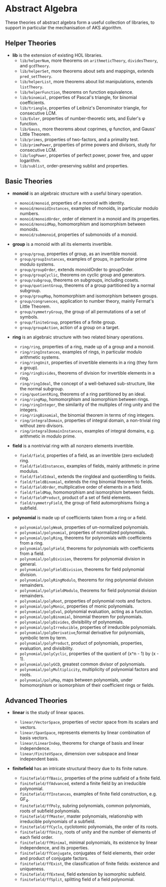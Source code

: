 
# Abstract Algebra

These theories of abstract algebra form a useful collection of libraries,
to support in particular the mechanisation of AKS algorithm.

## Helper Theories
* __lib__ is the extension of existing HOL libraries.
    * `lib/helperNum`, more theorems on `arithmeticTheory`, `dividesTheory`, and `gcdTheory`.
    * `lib/helperSet`, more theorems about sets and mappings, extends `pred_setTheory`.
    * `lib/helperList`, more theorems about list manipulations, extends `listTheory`.
    * `lib/helperFunction`, theorems on function equivalence.
    * `lib/binomial`, properties of Pascal's triangle, for binomial coefficients.
    * `lib/triangle`, properties of Leibniz's Denominator triangle, for consecutive LCM.
    * `lib/Euler`, properties of number-theoretic sets, and Euler's φ function.
    * `lib/Gauss`, more theorems about coprimes, &phi; function, and Gauss' Little Theorem.
    * `lib/primes`, properties of two-factors, and a primality test.
    * `lib/primePower`, properties of prime powers and divisors, study for consecutive LCM.
    * `lib/logPower`, properties of perfect power, power free, and upper logarithm.
    * `lib/sublist`, order-preserving sublist and properties.

## Basic Theories
* __monoid__ is an algebraic structure with a useful binary operation.
    * `monoid/monoid`, properties of a monoid with identity.
    * `monoid/monoidInstances`, examples of monoids, in particular modulo numbers.
    * `monoid/monoidOrder`, order of element in a monoid and its properties.
    * `monoid/monoidMap`, homomorphism and isomorphism between monoids.
    * `monoid/submonoid`, properties of submonoids of a monoid.

* __group__ is a monoid with all its elements invertible.
    * `group/group`, properties of group, as an invertible monoid.
    * `group/groupInstances`, examples of groups, in particular prime modulo systems.
    * `group/groupOrder`, extends monoidOrder to groupOrder.
    * `group/groupCyclic`, theorems on cyclic group and generators.
    * `group/subgroup`, theorems on subgroups, including cosets.
    * `group/quotientGroup`, theorems of a group partitioned by a normal subgroup.
    * `group/groupMap`, homomorphism and isomorphism between groups.
    * `group/congruences`, application to number theory, mainly Fermat's Little Theorem.
    * `group/symmetryGroup`, the group of all permutations of a set of symbols.
    * `group/finiteGroup`, properties of a finite group.
    * `group/groupAction`, action of a group on a target.

* __ring__ is an algebraic structure with two related binary operations.
    * `ring/ring`, properties of a ring, made up of a group and a monoid.
    * `ring/ringInstances`, examples of rings, in particular modulo arithmetic systems.
    * `ring/ringUnit`, properties of invertible elements in a ring (they form a group).
    * `ring/ringDivides`, theorems of division for invertible elements in a ring.
    * `ring/ringIdeal`, the concept of a well-behaved sub-structure, like the normal subgroup.
    * `ring/quotientRing`, theorems of a ring partitioned by an ideal.
    * `ring/ringMap`, homomorphism and isomorphism between rings.
    * `ring/ringInteger`, the similarity of the multiples of ring unity and the integers.
    * `ring/ringBinomial`, the binomial theorem in terms of ring integers.
    * `ring/integralDomain`, properties of integral domain, a non-trivial ring without zero divisors.
    * `ring/integralDomainInstances`, examples of integral domains, e.g. arithmetic in modulo prime.

* __field__ is a nontrivial ring with all nonzero elements invertible.
    * `field/field`, properties of a field, as an invertible (zero excluded) ring.
    * `field/fieldInstances`, examples of fields, mainly arithmetic in prime modulus.
    * `field/fieldIdeal`, extends the ringIdeal and quotientRing to fields.
    * `field/fieldBinomial`, extends the ring binomial theorem to fields.
    * `field/fieldOrder`, multiplicative order of elements in a field.
    * `field/fieldMap`, homomorphism and isomorphism between fields.
    * `field/fieldProduct`, product of a set of field elements.
    * `field/symmetryField`, the group of field automorphisms fixing a subfield.

* __polynomial__ is made up of coefficients taken from a ring or a field.
    * `polynomial/polyWeak`, properties of un-normalized polynomials.
    * `polynomial/polynomial`, properties of normalized polynomials.
    * `polynomial/polyRing`, theorems for polynomials with coefficients from a ring.
    * `polynomial/polyField`, theorems for polynomials with coefficients from a field.
    * `polynomial/polyDivision`, theorems for polynomial division in general.
    * `polynomial/polyFieldDivision`, theorems for field polynomial division.
    * `polynomial/polyRingModulo`, theorems for ring polynomial division remainders.
    * `polynomial/polyFieldModulo`, theorems for field polynomial division remainders.
    * `polynomial/polyRoot`, properties of polynomial roots and factors.
    * `polynomial/polyMonic`, properties of monic polynomials.
    * `polynomial/polyEval`, polynomial evaluation, acting as a function.
    * `polynomial/polyBinomial`, binomial theorem for polynomials.
    * `polynomial/polyDivides`, divisibility of polynomials.
    * `polynomial/polyIrreducible`, properties of irreducible polynomials.
    * `polynomial/polyDerivative`,formal derivative for polynomials, symbolic term by term.
    * `polynomial/polyProduct`, product of polynomials, properties, evaluation, and divisibility.
    * `polynomial/polyCyclic`, properties of the quotient of (x^n - 1) by (x - 1).
    * `polynomial/polyGCD`, greatest common divisor of polynomials.
    * `polynomial/polyMultiplicity`, multiplicity of polynomial factors and roots.
    * `polynomial/polyMap`, maps between polynomials, under homomorphism or isomorphism of their coefficient rings or fields.

## Advanced Theories
* __linear__ is the study of linear spaces.
    * `linear/VectorSpace`, properties of vector space from its scalars and vectors.
    * `linear/SpanSpace`, represents elements by linear combination of basis vectors.
    * `linear/LinearIndep`, theorems for change of basis and linear independence.
    * `linear/FiniteVSpace`, dimension over subspace and linear independent basis.

* __finitefield__ has an intricate structural theory due to its finite nature.
    * `finitefield/ffBasic`, properties of the prime subfield of a finite field.
    * `finitefield/ffAdvanced`, extend a finite field by an irreducible polynomial.
    * `finitefield/ffInstances`, examples of finite field construction, e.g. GF<sub>4</sub>.
    * `finitefield/ffPoly`, subring polynomials, common polynomials, roots of subfield polynomials.
    * `finitefield/ffMaster`, master polynomials, relationship with irreducible polynomials of a subfield.
    * `finitefield/ffCyclo`, cyclotomic polynomials, the order of its roots.
    * `finitefield/ffUnity`, roots of unity and the number of elements of each field order.
    * `finitefield/ffMinimal`, minimal polynomials, its existence by linear independence, and its properties.
    * `finitefield/ffConjugate`, conjugates of field elements, their order and product of conjugate factors.
    * `finitefield/ffExist`, the classification of finite fields: existence and uniqueness.
    * `finitefield/ffExtend`, field extension by isomorphic subfield.
    * `finitefield/ffSplit`, splitting field of a field polynomial.
